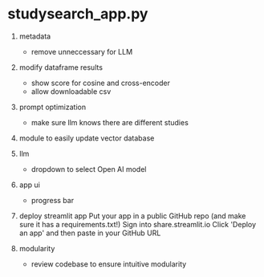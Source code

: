 # studysearch_app.py

1. metadata
    - remove unneccessary for LLM

2. modify dataframe results
    - show score for cosine and cross-encoder
    - allow downloadable csv

3. prompt optimization
    - make sure llm knows there are different studies

4. module to easily update vector database

5. llm
    - dropdown to select Open AI model

6. app ui
    - progress bar

7. deploy streamlit app
    Put your app in a public GitHub repo (and make sure it has a requirements.txt!)
    Sign into share.streamlit.io
    Click 'Deploy an app' and then paste in your GitHub URL

8. modularity
    - review codebase to ensure intuitive modularity
